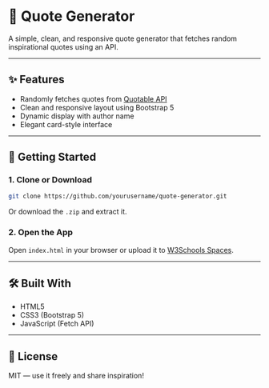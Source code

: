 # 💬 Quote Generator

A simple, clean, and responsive quote generator that fetches random inspirational quotes using an API.

---

## ✨ Features

- Randomly fetches quotes from [Quotable API](https://api.quotable.io/)
- Clean and responsive layout using Bootstrap 5
- Dynamic display with author name
- Elegant card-style interface

---

## 🚀 Getting Started

### 1. Clone or Download

```bash
git clone https://github.com/yourusername/quote-generator.git
```

Or download the `.zip` and extract it.

### 2. Open the App

Open `index.html` in your browser or upload it to [W3Schools Spaces](https://spaces.w3schools.com).

---

## 🛠 Built With

- HTML5
- CSS3 (Bootstrap 5)
- JavaScript (Fetch API)

---

## 📄 License

MIT — use it freely and share inspiration!
